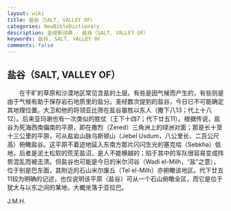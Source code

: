 ```yaml
---
layout: wiki
title: 盐谷（SALT, VALLEY OF）
categories: NewBibleDictionary
description: 圣经新词典 - 盐谷（SALT, VALLEY OF）
keywords: 盐谷, SALT, VALLEY OF
comments: false
---
```


## 盐谷（SALT, VALLEY OF）

　　在干旷的草原和沙漠地区常见含盐的土层。有些是因气候而产生的，有些则是由于气候有助于保存岩石地质里的盐分。圣经数次提到的盐谷，今日已不可能确定其地理位置。大卫和他的将领亚比筛在盐谷屡胜以东人（撒下八13；代上十八12）。后来亚玛谢也有一次类似的胜仗（王下十四7；代下廿五11）。根据传说，盐谷为死海西南偏南的平原，即在撒烈（Zered）三角洲上的绿洲对面；那是长十至十三公里的平原，可从盐岩山脉乌斯顿山（Jebel Usdum，八公里长、二百公尺高）俯瞰盐谷。这平原不着迹地延入东南方那片闪闪生光的塞克哈（Sebkha）低地，后者是泥土松软的荒芜盐沼，是人不能横越的；陷于其中的军队很容易变成阵势混乱而被击溃。但盐谷也可能是今日的米尔河谷（Wadi el-Milh，“盐”之意），位于别是巴东面，其附近的石山米尔废丘（Tel el-Milh）亦俯瞰该地区。代下廿五11较为明确的记述，也仅说明该平原（盐谷）可从一个石山俯瞰全区，而它是位于犹大与以东之间的某地，大概坐落于亚拉巴。

J.M.H.








